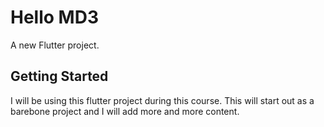 # Hello MD3

A new Flutter project.

## Getting Started

I will be using this flutter project during this course.
This will start out as a barebone project and I will add more and more content. 
